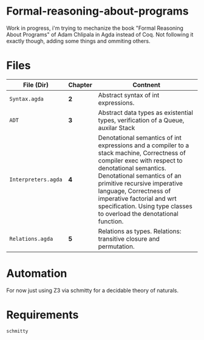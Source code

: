 # Formal-reasoning-about-programs

Work in progress, i'm trying to mechanize the book "Formal Reasoning About Programs" of Adam Chlipala in Agda instead of Coq. Not following it exactly though, adding some things and ommiting others.  

# Files 
| **File (Dir)**      | **Chapter** | **Contnent**                                                                                                                                                                                                                                                                                                                                             |
|---------------------|-------------|----------------------------------------------------------------------------------------------------------------------------------------------------------------------------------------------------------------------------------------------------------------------------------------------------------------------------------------------------------|
| `Syntax.agda`       | **2**       | Abstract syntax of int expressions.                                                                                                                                                                                                                                                                                                                      |
| `ADT`               | **3**       | Abstract data types as existential types, verification of a Queue, auxilar Stack                                                                                                                                                                                                                                                                         |
| `Interpreters.agda` | **4**       | Denotational semantics of int expressions and a compiler to a stack machine,     Correctness of compiler exec with respect to denotational semantics.   Denotational semantics of an primitive recursive imperative language,   Correctness of imperative factorial and wrt specification. Using type classes to overload the denotational function.     |
| `Relations.agda`    | **5**       | Relations as types. Relations: transitive closure and permutation.                                                                                                                                                                                                                                                                                       |

# Automation
For now just using Z3 via schmitty for a decidable theory of naturals. 

# Requirements
`schmitty`

